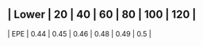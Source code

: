 | Lower | 20 | 40 | 60 | 80 | 100 | 120 |
-----------------------------------
| EPE   | 0.44 | 0.45 | 0.46 | 0.48 | 0.49 | 0.5 |
